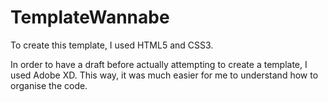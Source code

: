 # TemplateWannabe

To create this template, I used HTML5 and CSS3. 

In order to have a draft before actually attempting to create a template, I used Adobe XD. This way, it was much easier for me to understand how to organise the code. 
